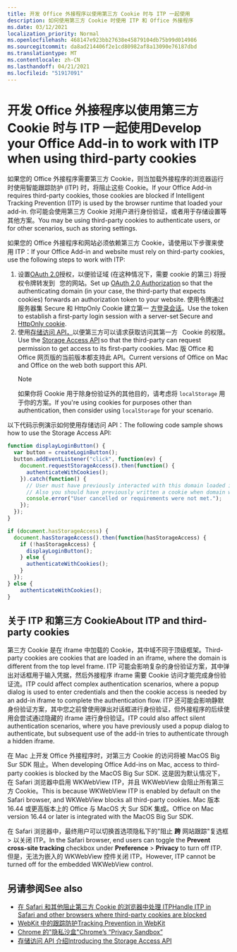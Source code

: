 ```yaml
---
title: 开发 Office 外接程序以使用第三方 Cookie 时与 ITP 一起使用
description: 如何使用第三方 Cookie 时使用 ITP 和 Office 外接程序
ms.date: 03/12/2021
localization_priority: Normal
ms.openlocfilehash: 468147e923bb27638e45879104db75b99d014986
ms.sourcegitcommit: da8ad214406f2e1cd80982af8a13090e76187dbd
ms.translationtype: MT
ms.contentlocale: zh-CN
ms.lasthandoff: 04/21/2021
ms.locfileid: "51917091"
---
```

# <a name="develop-your-office-add-in-to-work-with-itp-when-using-third-party-cookies"></a><span data-ttu-id="77edb-103">开发 Office 外接程序以使用第三方 Cookie 时与 ITP 一起使用</span><span class="sxs-lookup"><span data-stu-id="77edb-103">Develop your Office Add-in to work with ITP when using third-party cookies</span></span>

<span data-ttu-id="77edb-104">如果您的 Office 外接程序需要第三方 Cookie，则当加载外接程序的浏览器运行时使用智能跟踪防护 (ITP) 时，将阻止这些 Cookie。</span><span class="sxs-lookup"><span data-stu-id="77edb-104">If your Office Add-in requires third-party cookies, those cookies are blocked if Intelligent Tracking Prevention (ITP) is used by the browser runtime that loaded your add-in.</span></span> <span data-ttu-id="77edb-105">你可能会使用第三方 Cookie 对用户进行身份验证，或者用于存储设置等其他方案。</span><span class="sxs-lookup"><span data-stu-id="77edb-105">You may be using third-party cookies to authenticate users, or for other scenarios, such as storing settings.</span></span>

<span data-ttu-id="77edb-106">如果您的 Office 外接程序和网站必须依赖第三方 Cookie，请使用以下步骤来使用 ITP：</span><span class="sxs-lookup"><span data-stu-id="77edb-106">If your Office Add-in and website must rely on third-party cookies, use the following steps to work with ITP:</span></span>

1. <span data-ttu-id="77edb-107">设置[OAuth 2.0](https://tools.ietf.org/html/rfc6749)授权，以便验证域 (在这种情况下，需要 cookie 的第三) 将授权令牌转发到   您的网站。</span><span class="sxs-lookup"><span data-stu-id="77edb-107">Set up [OAuth 2.0 Authorization](https://tools.ietf.org/html/rfc6749) so that the authenticating domain (in your case, the third-party that expects cookies) forwards an authorization token to your website.</span></span> <span data-ttu-id="77edb-108">使用令牌通过服务器集 Secure 和 HttpOnly Cookie 建立第一 [方登录会话](https://developer.mozilla.org/en-US/docs/Web/HTTP/Cookies#Secure_and_HttpOnly_cookies)。</span><span class="sxs-lookup"><span data-stu-id="77edb-108">Use the token to establish a first-party login session with a server-set Secure and [HttpOnly cookie](https://developer.mozilla.org/en-US/docs/Web/HTTP/Cookies#Secure_and_HttpOnly_cookies).</span></span>
2. <span data-ttu-id="77edb-109">使用[存储访问 API，](https://webkit.org/blog/8124/introducing-storage-access-api/)以便第三方可以请求获取访问其第一方   Cookie 的权限。</span><span class="sxs-lookup"><span data-stu-id="77edb-109">Use the [Storage Access API](https://webkit.org/blog/8124/introducing-storage-access-api/) so that the third-party can request permission to get access to its first-party cookies.</span></span> <span data-ttu-id="77edb-110">Mac 版 Office 和 Office 网页版的当前版本都支持此 API。</span><span class="sxs-lookup"><span data-stu-id="77edb-110">Current versions of Office on Mac and Office on the web both support this API.</span></span>
    > [!NOTE]
    > <span data-ttu-id="77edb-111">如果你将 Cookie 用于除身份验证外的其他目的，请考虑将 `localStorage` 用于你的方案。</span><span class="sxs-lookup"><span data-stu-id="77edb-111">If you're using cookies for purposes other than authentication, then consider using `localStorage` for your scenario.</span></span>

<span data-ttu-id="77edb-112">以下代码示例演示如何使用存储访问 API：</span><span class="sxs-lookup"><span data-stu-id="77edb-112">The following code sample shows how to use the Storage Access API:</span></span>

```javascript
function displayLoginButton() {
  var button = createLoginButton();
  button.addEventListener("click", function(ev) {
    document.requestStorageAccess().then(function() {
      authenticateWithCookies(); 
    }).catch(function() {
      // User must have previously interacted with this domain loaded in a top frame
      // Also you should have previously written a cookie when domain was loaded in the top frame
      console.error("User cancelled or requirements were not met.");
    });
  });
}

if (document.hasStorageAccess) { 
  document.hasStorageAccess().then(function(hasStorageAccess) { 
    if (!hasStorageAccess) { 
      displayLoginButton(); 
    } else { 
      authenticateWithCookies(); 
    } 
  }); 
} else { 
    authenticateWithCookies(); 
} 
```

## <a name="about-itp-and-third-party-cookies"></a><span data-ttu-id="77edb-113">关于 ITP 和第三方 Cookie</span><span class="sxs-lookup"><span data-stu-id="77edb-113">About ITP and third-party cookies</span></span>

<span data-ttu-id="77edb-114">第三方 Cookie 是在 iframe 中加载的 Cookie，其中域不同于顶级框架。</span><span class="sxs-lookup"><span data-stu-id="77edb-114">Third-party cookies are cookies that are loaded in an iframe, where the domain is different from the top level frame.</span></span> <span data-ttu-id="77edb-115">ITP 可能会影响复杂的身份验证方案，其中弹出对话框用于输入凭据，然后外接程序 iframe 需要 Cookie 访问才能完成身份验证流。</span><span class="sxs-lookup"><span data-stu-id="77edb-115">ITP could affect complex authentication scenarios, where a popup dialog is used to enter credentials and then the cookie access is needed by an add-in iframe to complete the authentication flow.</span></span> <span data-ttu-id="77edb-116">ITP 还可能会影响静默身份验证方案，其中您之前曾使用弹出对话框进行身份验证，但外接程序的后续使用会尝试通过隐藏的 iframe 进行身份验证。</span><span class="sxs-lookup"><span data-stu-id="77edb-116">ITP could also affect silent authentication scenarios, where you have previously used a popup dialog to authenticate, but subsequent use of the add-in tries to authenticate through a hidden iframe.</span></span>

<span data-ttu-id="77edb-117">在 Mac 上开发 Office 外接程序时，对第三方 Cookie 的访问将被 MacOS Big Sur SDK 阻止。</span><span class="sxs-lookup"><span data-stu-id="77edb-117">When developing Office Add-ins on Mac, access to third-party cookies is blocked by the MacOS Big Sur SDK.</span></span> <span data-ttu-id="77edb-118">这是因为默认情况下，在 Safari 浏览器中启用 WKWebView ITP，并且 WKWebView 会阻止所有第三方 Cookie。</span><span class="sxs-lookup"><span data-stu-id="77edb-118">This is because WKWebView ITP is enabled by default on the Safari browser, and WKWebView blocks all third-party cookies.</span></span> <span data-ttu-id="77edb-119">Mac 版本 16.44 或更高版本上的 Office 与 MacOS 大 Sur SDK 集成。</span><span class="sxs-lookup"><span data-stu-id="77edb-119">Office on Mac version 16.44 or later is integrated with the MacOS Big Sur SDK.</span></span>

<span data-ttu-id="77edb-120">在 Safari 浏览器中，最终用户可以切换首选项隐私下的"阻止 **跨** 网站跟踪"复选框  >  以关闭 ITP。</span><span class="sxs-lookup"><span data-stu-id="77edb-120">In the Safari browser, end users can toggle the **Prevent cross-site tracking** checkbox under **Preference** > **Privacy** to turn off ITP.</span></span> <span data-ttu-id="77edb-121">但是，无法为嵌入的 WKWebView 控件关闭 ITP。</span><span class="sxs-lookup"><span data-stu-id="77edb-121">However, ITP cannot be turned off for the embedded WKWebView control.</span></span>

## <a name="see-also"></a><span data-ttu-id="77edb-122">另请参阅</span><span class="sxs-lookup"><span data-stu-id="77edb-122">See also</span></span>

- [<span data-ttu-id="77edb-123">在 Safari 和其他阻止第三方 Cookie 的浏览器中处理 ITP</span><span class="sxs-lookup"><span data-stu-id="77edb-123">Handle ITP in Safari and other browsers where third-party cookies are blocked</span></span>](/azure/active-directory/develop/reference-third-party-cookies-spas)
- [<span data-ttu-id="77edb-124">WebKit 中的跟踪防护</span><span class="sxs-lookup"><span data-stu-id="77edb-124">Tracking Prevention in WebKit</span></span>](https://webkit.org/tracking-prevention/)
- [<span data-ttu-id="77edb-125">Chrome 的"隐私沙盒"</span><span class="sxs-lookup"><span data-stu-id="77edb-125">Chrome’s “Privacy Sandbox”</span></span>](https://blog.chromium.org/2020/01/building-more-private-web-path-towards.html)
- [<span data-ttu-id="77edb-126">存储访问 API 介绍</span><span class="sxs-lookup"><span data-stu-id="77edb-126">Introducing the Storage Access API</span></span>](https://blogs.windows.com/msedgedev/2020/07/08/introducing-storage-access-api/)